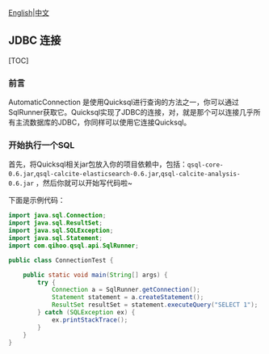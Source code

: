 [English](../../user-guide/jdbc.md)|[中文](./jdbc.md)

## JDBC 连接

[TOC]

### 前言

AutomaticConnection 是使用Quicksql进行查询的方法之一，你可以通过SqlRunner获取它。Quicksql实现了JDBC的连接，对，就是那个可以连接几乎所有主流数据库的JDBC，你同样可以使用它连接Quicksql。

### 开始执行一个SQL

首先，将Quicksql相关jar包放入你的项目依赖中，包括：`qsql-core-0.6.jar`,`qsql-calcite-elasticsearch-0.6.jar`,`qsql-calcite-analysis-0.6.jar`
，然后你就可以开始写代码啦~

下面是示例代码：

```java
import java.sql.Connection;
import java.sql.ResultSet;
import java.sql.SQLException;
import java.sql.Statement;
import com.qihoo.qsql.api.SqlRunner;

public class ConnectionTest {

    public static void main(String[] args) {
        try {
            Connection a = SqlRunner.getConnection();
            Statement statement = a.createStatement();
            ResultSet resultSet = statement.executeQuery("SELECT 1");
        } catch (SQLException ex) {
            ex.printStackTrace();
        }
    }
}
```

